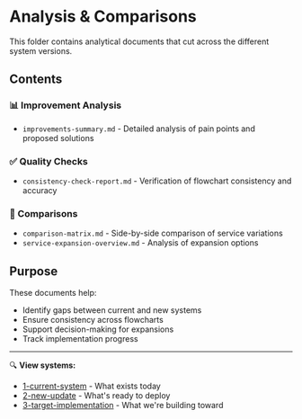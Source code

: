 # Analysis & Comparisons

This folder contains analytical documents that cut across the different system versions.

## Contents

### 📊 Improvement Analysis
- `improvements-summary.md` - Detailed analysis of pain points and proposed solutions

### ✅ Quality Checks
- `consistency-check-report.md` - Verification of flowchart consistency and accuracy

### 🔄 Comparisons
- `comparison-matrix.md` - Side-by-side comparison of service variations
- `service-expansion-overview.md` - Analysis of expansion options

## Purpose
These documents help:
- Identify gaps between current and new systems
- Ensure consistency across flowcharts
- Support decision-making for expansions
- Track implementation progress

---

🔍 **View systems:**
- [1-current-system](../1-current-system/) - What exists today
- [2-new-update](../2-new-update/) - What's ready to deploy
- [3-target-implementation](../3-target-implementation/) - What we're building toward